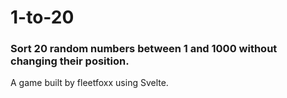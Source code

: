 # 1-to-20

### Sort 20 random numbers between 1 and 1000 without changing their position.

A game built by fleetfoxx using Svelte.